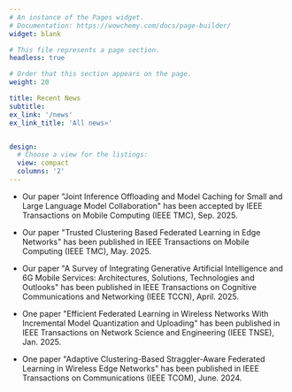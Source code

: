 ```yaml
---
# An instance of the Pages widget.
# Documentation: https://wowchemy.com/docs/page-builder/
widget: blank

# This file represents a page section.
headless: true

# Order that this section appears on the page.
weight: 20

title: Recent News
subtitle:
ex_link: '/news'  
ex_link_title: 'All news»'  


design:
  # Choose a view for the listings:
  view: compact
  columns: '2'
---
```


* Our paper "Joint Inference Offloading and Model Caching for Small and Large Language Model Collaboration" has been accepted by IEEE Transactions on Mobile Computing (IEEE TMC), Sep. 2025.

* Our paper "Trusted Clustering Based Federated Learning in Edge Networks" has been published in IEEE Transactions on Mobile Computing (IEEE TMC), May. 2025.

* Our paper "A Survey of Integrating Generative Artificial Intelligence and 6G Mobile Services: Architectures, Solutions, Technologies and Outlooks" has been published in IEEE Transactions on Cognitive Communications and Networking (IEEE TCCN), April. 2025.

* One paper "Efficient Federated Learning in Wireless Networks With Incremental Model Quantization and Uploading" has been published in IEEE Transactions on Network Science and Engineering (IEEE TNSE), Jan. 2025.

* One paper "Adaptive Clustering-Based Straggler-Aware Federated Learning in Wireless Edge Networks" has been published in IEEE Transactions on Communications (IEEE TCOM), June. 2024.

